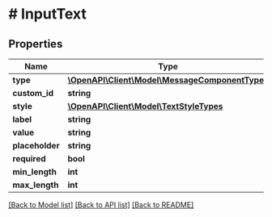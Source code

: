 # # InputText

## Properties

Name | Type | Description | Notes
------------ | ------------- | ------------- | -------------
**type** | [**\OpenAPI\Client\Model\MessageComponentTypes**](MessageComponentTypes.md) |  |
**custom_id** | **string** |  |
**style** | [**\OpenAPI\Client\Model\TextStyleTypes**](TextStyleTypes.md) |  |
**label** | **string** |  |
**value** | **string** |  | [optional]
**placeholder** | **string** |  | [optional]
**required** | **bool** |  | [optional]
**min_length** | **int** |  | [optional]
**max_length** | **int** |  | [optional]

[[Back to Model list]](../../README.md#models) [[Back to API list]](../../README.md#endpoints) [[Back to README]](../../README.md)
